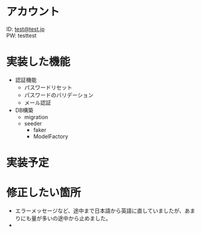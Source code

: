 # アカウント
ID: test@test.jp<br>
PW: testtest

# 実装した機能
- 認証機能
    - パスワードリセット
    - パスワードのバリデーション
    - メール認証
- DB構築
    - migration
    - seeder
        - faker
        - ModelFactory

# 実装予定

# 修正したい箇所
- エラーメッセージなど、途中まで日本語から英語に直していましたが、あまりにも量が多いの途中から止めました。
- 

